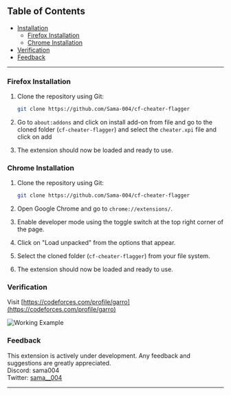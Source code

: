 ## Table of Contents
- [Installation](#installation)
  - [Firefox Installation](#firefox-installation)
  - [Chrome Installation](#chrome-installation)
- [Verification](#verification)
- [Feedback](#feedback)

---
### Firefox Installation

1. Clone the repository using Git:
   ``` bash
   git clone https://github.com/Sama-004/cf-cheater-flagger
   ```
2. Go to `about:addons` and click on install add-on from file and go to the cloned folder (`cf-cheater-flagger`) and select the `cheater.xpi` file and click on add

4. The extension should now be loaded and ready to use.

### Chrome Installation

1. Clone the repository using Git:
   ``` bash
   git clone https://github.com/Sama-004/cf-cheater-flagger
   ```
2. Open Google Chrome and go to `chrome://extensions/`.

3. Enable developer mode using the toggle switch at the top right corner of the page.

4. Click on "Load unpacked" from the options that appear.

5. Select the cloned folder (`cf-cheater-flagger`) from your file system.

6. The extension should now be loaded and ready to use.

### Verification

Visit [https://codeforces.com/profile/garro](https://codeforces.com/profile/garro)

![Working Example](https://github.com/Sama-004/cf-cheater-flagger/assets/70210929/0310a3e8-71ca-4928-8265-6d1dd70bf922)


### Feedback

This extension is actively under development. Any feedback and suggestions are greatly appreciated.
<br>
Discord: sama004
<br>
Twitter: [sama__004](https://x.com/sama__004)



---

